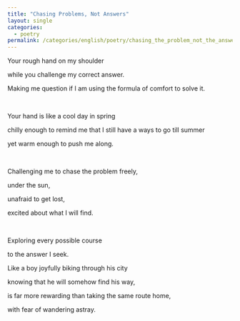 ```yaml
---
title: "Chasing Problems, Not Answers"
layout: single
categories:
  - poetry
permalink: /categories/english/poetry/chasing_the_problem_not_the_answer
---
```


Your rough hand on my shoulder

while you challenge my correct answer.

Making me question if I am using the formula of comfort to solve it.

&nbsp;  

Your hand is like a cool day in spring

chilly enough to remind me that I still have a ways to go till summer

yet warm enough to push me along.

&nbsp;  


Challenging me to chase the problem freely,

under the sun,

unafraid to get lost,

excited about what I will find.


&nbsp;  

Exploring every possible course

to the answer I seek.

Like a boy joyfully biking through his city

knowing that he will somehow find his way,

is far more rewarding than taking the same route home,

with fear of wandering astray.
